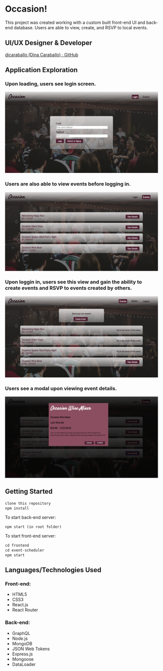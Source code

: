 # Occasion!
This project was created working with a custom built front-end UI and back-end database. Users are able to view, create, and RSVP to local events.

## UI/UX Designer & Developer
[djcaraballo (Dina Caraballo) · GitHub](https://github.com/djcaraballo)

## Application Exploration
### Upon loading, users see login screen.
![Login screen](https://github.com/djcaraballo/EventScheduler/blob/master/frontend/event-scheduler/src/assets/Screen%20Shot%202019-02-18%20at%202.42.29%20AM.png)

### Users are also able to view events before logging in.
![Events without login](https://github.com/djcaraballo/EventScheduler/blob/master/frontend/event-scheduler/src/assets/Screen%20Shot%202019-02-18%20at%202.40.51%20AM.png)

### Upon loggin in, users see this view and gain the ability to create events and RSVP to events created by others.
![Events with login](https://github.com/djcaraballo/EventScheduler/blob/master/frontend/event-scheduler/src/assets/Screen%20Shot%202019-02-18%20at%202.41.27%20AM.png)

### Users see a modal upon viewing event details.
![Modal screen](https://github.com/djcaraballo/EventScheduler/blob/master/frontend/event-scheduler/src/assets/Screen%20Shot%202019-02-18%20at%202.43.44%20AM.png)

## Getting Started
```
clone this repository
npm install
```
To start back-end server:
```
npm start (in root folder)
```
To start front-end server:
```
cd frontend
cd event-scheduler
npm start
```

## Languages/Technologies Used
### Front-end: 
* HTML5
* CSS3
* React.js
* React Router

### Back-end: 
* GraphQL
* Node.js
* MongoDB
* JSON Web Tokens
* Express.js
* Mongoose
* DataLoader
